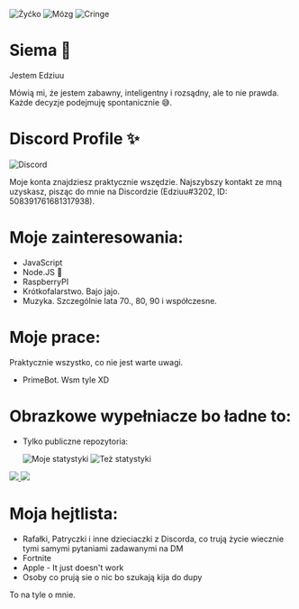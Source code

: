![Żyćko](https://img.shields.io/badge/Życie-owszem-mint.svg) ![Mózg](https://img.shields.io/badge/Mózg-100%25-mint.svg) ![Cringe](https://img.shields.io/badge/Cringe-trochę-orange.svg)
# Siema 👋
Jestem Edziuu

Mówią mi, że jestem zabawny, inteligentny i rozsądny, ale to nie prawda. Każde decyzje podejmuję spontanicznie 😅.


# Discord Profile ✨
![Discord](https://discord.c99.nl/widget/theme-3/842515404491587585.png)

Moje konta znajdziesz praktycznie wszędzie. Najszybszy kontakt ze mną uzyskasz, pisząc do mnie na Discordzie (Edziuu#3202, ID: 508391761681317938).
# Moje zainteresowania:
- JavaScript
- Node.JS 💖
- RaspberryPI
- Krótkofalarstwo. Bajo jajo.
- Muzyka. Szczególnie lata 70., 80, 90 i współczesne.

# Moje prace:
Praktycznie wszystko, co nie jest warte uwagi.
- PrimeBot. Wsm tyle XD

# Obrazkowe wypełniacze bo ładne to:
- Tylko publiczne repozytoria:


    ![Moje statystyki](https://github-readme-stats.vercel.app/api?username=Edziuu&theme=blue-green)
    ![Też statystyki](https://github-readme-stats.vercel.app/api/top-langs/?username=Edziuu&theme=blue-green)
    
<a href="https://github.com/Edziuu?tab=followers">
  <img src="https://img.shields.io/github/followers/Edziuu">
</a>
<a href="https://github.com/Edziuu">
   <img src="https://komarev.com/ghpvc/?username=Edziuu">
</a>

# Moja hejtlista:
- Rafałki, Patryczki i inne dzieciaczki z Discorda, co trują życie wiecznie tymi samymi pytaniami zadawanymi na DM
- Fortnite
- Apple - It just doesn't work
- Osoby co prują sie o nic bo szukają kija do dupy

To na tyle o mnie.
